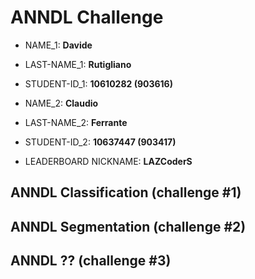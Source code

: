 # ANNDL Challenge

* NAME_1: __Davide__
* LAST-NAME_1: __Rutigliano__
* STUDENT-ID_1: __10610282 (903616)__

* NAME_2: __Claudio__
* LAST-NAME_2: __Ferrante__
* STUDENT-ID_2: __10637447 (903417)__

* LEADERBOARD NICKNAME: __LAZCoderS__

## ANNDL Classification (challenge #1)

## ANNDL Segmentation (challenge #2)

## ANNDL ?? (challenge #3)
